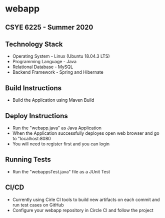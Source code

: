 # webapp
## CSYE 6225 - Summer 2020

## Technology Stack
- Operating System - Linux (Ubuntu 18.04.3 LTS)
- Programming Language - Java
- Relational Database - MySQL 
- Backend Framework - Spring and Hibernate

## Build Instructions
- Build the Application using Maven Build

## Deploy Instructions
- Run the "webapp.java" as Java Application
- When the Application successfully deployes open web browser and go to "localhost:8080
- You will need to register first and you can login

## Running Tests
- Run the "webappsTest.java" file as a JUnit Test

## CI/CD
- Currently using Cirle CI tools to build new artifacts on each commit and run test cases on GitHub
- Configure your webapp repository in Circle CI and follow the project
